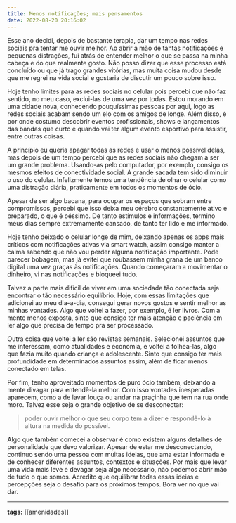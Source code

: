 ```yaml
---
title: Menos notificações; mais pensamentos
date: 2022-08-20 20:16:02
---
```


Esse ano decidi, depois de bastante terapia, dar um tempo nas redes sociais pra tentar me ouvir melhor. Ao abrir a mão de tantas notificações e pequenas distrações, fui atrás de entender melhor o que se passa na minha cabeça e do que realmente gosto. Não posso dizer que esse processo está concluído ou que já trago grandes vitórias, mas muita coisa mudou desde que me regrei na vida social e gostaria de discutir um pouco sobre isso.

Hoje tenho limites para as redes sociais no celular pois percebi que não faz sentido, no meu caso, exclui-las de uma vez por todas. Estou morando em uma cidade nova, conhecendo pouquíssimas pessoas por aqui, logo as redes sociais acabam sendo um elo com os amigos de longe. Além disso, é por onde costumo descobrir eventos profissionais, shows e lançamentos das bandas que curto e quando vai ter algum evento esportivo para assistir, entre outras coisas.

A princípio eu queria apagar todas as redes e usar o menos possível delas, mas depois de um tempo percebi que as redes sociais não chegam a ser um grande problema. Usando-as pelo computador, por exemplo, consigo os mesmos efeitos de conectividade social. A grande sacada tem sido diminuir o uso do celular. Infelizmente temos uma tendência de olhar o celular como uma distração diária, praticamente em todos os momentos de ócio.

Apesar de ser algo bacana, para ocupar os espaços que sobram entre compromissos, percebi que isso deixa meu cérebro constantemente ativo e preparado, o que é péssimo. De tanto estímulos e informações, termino meus dias sempre extremamente cansado, de tanto ter lido e me informado.

Hoje tenho deixado o celular longe de mim, deixando apenas os apps mais críticos com notificações ativas via smart watch, assim consigo manter a calma sabendo que não vou perder alguma notificação importante. Pode parecer bobagem, mas já evitei que roubassem minha grana de um banco digital uma vez graças às notificações. Quando começaram a movimentar o dinheiro, vi nas notificações e bloqueei tudo.

Talvez a parte mais difícil de viver em uma sociedade tão conectada seja encontrar o tão necessário equilíbrio. Hoje, com essas limitações que adicionei ao meu dia-a-dia, consegui gerar novos gostos e sentir melhor as minhas vontades. Algo que voltei a fazer, por exemplo, é ler livros. Com a mente menos exposta, sinto que consigo ter mais atenção e paciência em ler algo que precisa de tempo pra ser processado.

Outra coisa que voltei a ler são revistas semanais. Selecionei assuntos que me interessam, como atualidades e economia, e voltei a folhea-las, algo que fazia muito quando criança e adolescente. Sinto que consigo ter mais profundidade em determinados assuntos assim, além de ficar menos conectado em telas.

Por fim, tenho aproveitado momentos de puro ócio também, deixando a mente divagar para entendê-la melhor. Com isso vontades inesperadas aparecem, como a de lavar louça ou andar na praçinha que tem na rua onde moro. Talvez esse seja o grande objetivo de se desconectar: 

> poder ouvir melhor o que seu corpo tem a dizer e respondê-lo à altura na medida do possível.

Algo que também comecei a observar é como existem alguns detalhes de personalidade que devo valorizar. Apesar de estar me desconectando, continuo sendo uma pessoa com muitas ideias, que ama estar informada e de conhecer diferentes assuntos, contextos e situações. Por mais que levar uma vida mais leve e devagar seja algo necessário, não podemos abrir mão de tudo o que somos. Acredito que equilibrar todas essas ideias e percepções seja o desafio para os próximos tempos. Bora ver no que vai dar. 

---

<b>tags:</b> [[amenidades]]
